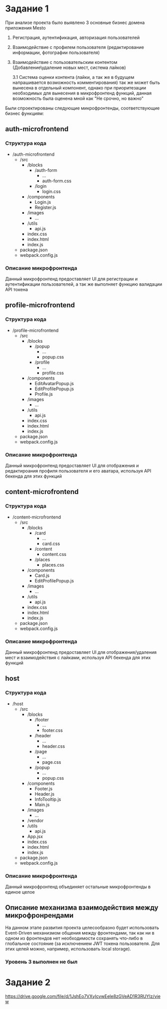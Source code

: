 # Задание 1

При анализе проекта было выявлено 3 основные бизнес домена приложения Mesto
 1. Регистрация, аутентификация, авторизация пользователей
 2. Взаимодействие с профилем пользователя (редактирование информации, фотографии пользователя)
 3. Взаимодействие с пользовательским контентом (Добавление\удаление новых мест, система лайков)
 
    3.1 Система оценки контента (лайки, а так же в будущем напрашивается возможность комментирования) так же может быть вынесена в отдельный компонент, однако при приоритезации необходимых для вынесения 
в микрофронтенд функций, данная возможность была оценена мной как "Не срочно, но важно"

Были спроектированы следующие микрофронтенды, соответствующие бизнес функциям:

## auth-microfrontend

### Структура кода

- /auth-microfrontend
  - /src
    - /blocks
      - /auth-form
        - ...
        - auth-form.css
      - /login
        - login.css
    - /components
      - Login.js
      - Register.js
    - /images
      - ...
    - /utils
      - api.js
    - index.css
    - index.html
    - index.js
  - package.json
  - webpack.config.js

### Описание микрофронтенда

Данный микрофронтенд предоставляет UI для регистрации и аутентификации пользователей, а так же выполняет функцию валидации API токена

## profile-microfrontend

### Структура кода

- /profile-microfrontend
    - /src
        - /blocks
            - /popup
                - ...
                - popup.css
            - /profile
              - ...
              - profile.css
        - /components
            - EditAvatarPopup.js
            - EditProfilePopup.js
            - Profile.js
        - /images
            - ...
        - /utils
            - api.js
      - index.css
      - index.html
      - index.js
    - package.json
    - webpack.config.js

### Описание микрофронтенда

Данный микрофронтенд предоставляет UI для отображения и редактироания профиля пользователя и его аватара, используя API бекенда для этих функций

## content-microfrontend

### Структура кода

- /content-microfrontend
    - /src
        - /blocks
            - /card
                - ...
                - card.css
            - /content
                - content.css
            - /places
              - places.css
        - /components
            - Card.js
            - EditProfilePopup.js
        - /images
            - ...
        - /utils
            - api.js
        - index.css
        - index.html
        - index.js
    - package.json
    - webpack.config.js

### Описание микрофронтенда

Данный микрофронтенд предоставляет UI для отображения/удаления мест и взаимодействия с лайками, используя API бекенда для этих функций

## host

### Структура кода

- /host
    - /src
        - /blocks
            - /footer
                - ...
                - footer.css
            - /header
                - ...
                - header.css
            - /page
              - ...
              - page.css
            - /popup
              - ...
              - popup.css
        - /components
            - Footer.js
            - Header.js
            - InfoTooltip.js
            - Main.js
        - /images
            - ...
        - /vendor
        - /utils
            - api.js
        - App.jsx
        - index.css
        - index.html
        - index.js
    - package.json
    - webpack.config.js

### Описание микрофронтенда

Данный микрофронтенд объединяет остальные микрофронтенды в единое целое

## Описание механизма взаимодействия между микрофронрендами

На данном этапе развития проекта целесообразно будет использовать Event-Driven механизмом общения между фронтендами, так как ни в одном из фронтендов нет необходимости сохранять 
что-либо в глобальное состояние (за исключением JWT токена пользователя. Для этих целей можно, например, использовать local storage).

### Уровень 3 выполнен не был


# Задание 2

https://drive.google.com/file/d/1JshEo7VXyIcvwEele8zGVeAD1R3RUYIz/view
          
 